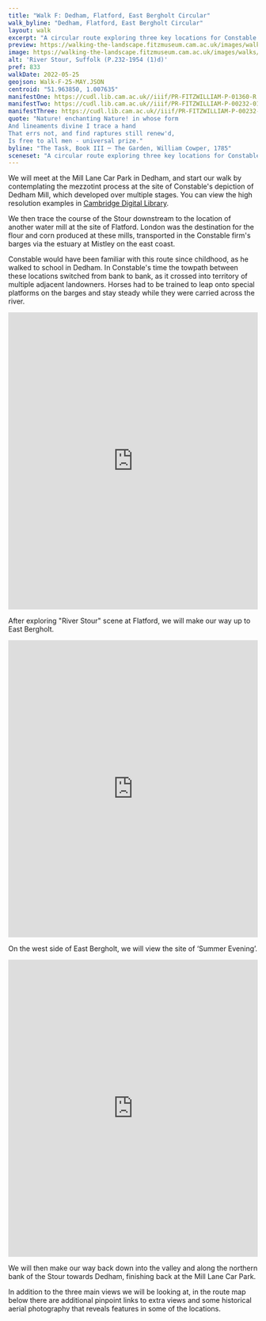 ```yaml
---
title: "Walk F: Dedham, Flatford, East Bergholt Circular"
walk_byline: "Dedham, Flatford, East Bergholt Circular"
layout: walk
excerpt: "A circular route exploring three key locations for Constable's formative years."
preview: https://walking-the-landscape.fitzmuseum.cam.ac.uk/images/walks/PR-FITZWILLIAM-P-00232-01954-00001-D-000-00001_crop_preview.jpg
image: https://walking-the-landscape.fitzmuseum.cam.ac.uk/images/walks/PR-FITZWILLIAM-P-00232-01954-00001-D-000-00001_crop.jpg
alt: 'River Stour, Suffolk (P.232-1954 (1)d)'
pref: 833
walkDate: 2022-05-25
geojson: Walk-F-25-MAY.JSON
centroid: "51.963850, 1.007635"
manifestOne: https://cudl.lib.cam.ac.uk//iiif/PR-FITZWILLIAM-P-01360-R
manifestTwo: https://cudl.lib.cam.ac.uk//iiif/PR-FITZWILLIAM-P-00232-01954-00001-D
manifestThree: https://cudl.lib.cam.ac.uk//iiif/PR-FITZWILLIAM-P-00232-01954-00002-B
quote: "Nature! enchanting Nature! in whose form  
And lineaments divine I trace a hand  
That errs not, and find raptures still renew'd,  
Is free to all men - universal prize."
byline: "The Task, Book III ─ The Garden, William Cowper, 1785"
sceneset: "A circular route exploring three key locations for Constable's formative years."
---
```

We will meet at the Mill Lane Car Park in Dedham, and start our walk by contemplating the mezzotint process at the site of Constable's depiction of Dedham Mill, which developed over multiple stages. You can view the high resolution examples in [Cambridge Digital Library](https://cudl.lib.cam.ac.uk/collections/constable).

We then trace the course of the Stour downstream to the location of another water mill at the site of Flatford. London was the destination for the flour and corn produced at these mills, transported in the Constable firm's barges via the estuary at Mistley on the east coast.

Constable would have been familiar with this route since childhood, as he walked to school in Dedham. In Constable's time the towpath between these locations switched from bank to bank, as it crossed into territory of multiple adjacent landowners. Horses had to be trained to leap onto special platforms on the barges and stay steady while they were carried across the river.

<iframe src="https://fitzmuseum.cam.ac.uk/uv.html#?manifest={{ page.manifestOne }}&c=0&m=0&cv=0&config=&locales=en-GB:English (GB),cy-GB:Cymraeg,fr-FR:Français (FR),pl-PL:Polski,sv-SE:Svenska&r=0" width="100%" height="600" allowfullscreen frameborder="0"></iframe>

After exploring "River Stour" scene at Flatford, we will make our way up to East Bergholt.

<iframe src="https://fitzmuseum.cam.ac.uk/uv.html#?manifest={{ page.manifestTwo }}&c=0&m=0&cv=0&config=&locales=en-GB:English (GB),cy-GB:Cymraeg,fr-FR:Français (FR),pl-PL:Polski,sv-SE:Svenska&r=0" width="100%" height="600" allowfullscreen frameborder="0"></iframe>

On the west side of East Bergholt, we will view the site of ‘Summer Evening’.

<iframe src="https://fitzmuseum.cam.ac.uk/uv.html#?manifest={{ page.manifestThree }}&c=0&m=0&cv=0&config=&locales=en-GB:English (GB),cy-GB:Cymraeg,fr-FR:Français (FR),pl-PL:Polski,sv-SE:Svenska&r=0" width="100%" height="600" allowfullscreen frameborder="0"></iframe>

We will then make our way back down into the valley and along the northern bank of the Stour towards Dedham, finishing back at the Mill Lane Car Park.

In addition to the three main views we will be looking at, in the route map below there are additional pinpoint links to extra views and some historical aerial photography that reveals features in some of the locations.

